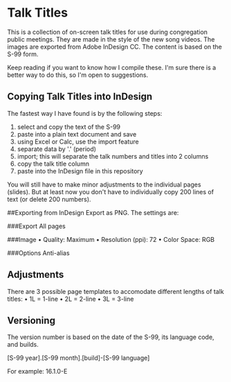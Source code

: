 # Talk Titles
This is a collection of on-screen talk titles for use during congregation public meetings. They are made in the style of the new song videos. The images are exported from Adobe InDesign CC. The content is based on the S-99 form.

Keep reading if you want to know how I compile these. I'm sure there is a better way to do this, so I'm open to suggestions.

## Copying Talk Titles into InDesign
The fastest way I have found is by the following steps:

1) select and copy the text of the S-99
2) paste into a plain text document and save
3) using Excel or Calc, use the import feature
4) separate data by '.' (period)
5) import; this will separate the talk numbers and titles into 2 columns
6) copy the talk title column
7) paste into the InDesign file in this repository

You will still have to make minor adjustments to the individual pages (slides). But at least now you don't have to individually copy 200 lines of text (or delete 200 numbers).

##Exporting from InDesign
Export as PNG. The settings are:

###Export
All pages

###Image
• Quality: Maximum
• Resolution (ppi): 72
• Color Space: RGB

###Options
Anti-alias

## Adjustments
There are 3 possible page templates to accomodate different lengths of talk titles:
• 1L = 1-line
• 2L = 2-line
• 3L = 3-line

## Versioning
The version number is based on the date of the S-99, its language code, and builds.  
  
[S-99 year].[S-99 month].[build]-[S-99 language]  

For example: 16.1.0-E
